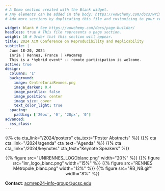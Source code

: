 ```yaml
---
# A Demo section created with the Blank widget.
# Any elements can be added in the body: https://wowchemy.com/docs/writing-markdown-latex/
# Add more sections by duplicating this file and customizing to your requirements.

widget: blank # See https://wowchemy.com/docs/page-builder/
headless: true # This file represents a page section.
weight: 10 # Order that this section will appear.
title: 2024 ACM Conference on Reproducibility and Replicability
subtitle: |
  June 18-20, 2024  
  Inria | Rennes, France | \#acmrep  
  This is a *hybrid event* -- remote participation is welcome.
active: true
design:
  columns: '1'
  background:
    image: CentreInriaRennes.png
    image_darken: 0.4
    image_parallax: false
    image_position: center
    image_size: cover
    text_color_light: true
  spacing:
    padding: ['20px', '0', '20px', '0']
advanced:
  css_class: 
---
```


{{% cta cta_link="/2024/posters" cta_text="Poster Abstracts" %}}
{{% cta cta_link="/2024/agenda" cta_text="Agenda" %}}
{{% cta cta_link="/2024/keynotes" cta_text="Keynote Speakers" %}}

<center>

{{% figure src="UNIRENNES_LOGOblanc.png" width="20%" %}}
{{% figure src="inr_logo_blanc.png" width="15%" %}}
{{% figure src="RENNES Métropole_blanc.png" width="12%" %}}
{{% figure src="RB_NB.gif" width="8%" %}}

</center>

**Contact**: [acmrep24-info-group@ucsc.edu](mailto:acmrep24-info-group@ucsc.edu)


